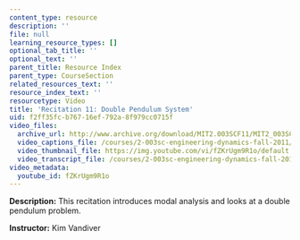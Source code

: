 ```yaml
---
content_type: resource
description: ''
file: null
learning_resource_types: []
optional_tab_title: ''
optional_text: ''
parent_title: Resource Index
parent_type: CourseSection
related_resources_text: ''
resource_index_text: ''
resourcetype: Video
title: 'Recitation 11: Double Pendulum System'
uid: f2ff35fc-b767-16ef-792a-8f979cc0715f
video_files:
  archive_url: http://www.archive.org/download/MIT2.003SCF11/MIT2_003SCF11_rec11_300k.mp4
  video_captions_file: /courses/2-003sc-engineering-dynamics-fall-2011/eba7c92057cc5a76884c44a5c253c682_fZKrUgm9R1o.vtt
  video_thumbnail_file: https://img.youtube.com/vi/fZKrUgm9R1o/default.jpg
  video_transcript_file: /courses/2-003sc-engineering-dynamics-fall-2011/95329ee756960d59b2f88d9a348a65ee_fZKrUgm9R1o.pdf
video_metadata:
  youtube_id: fZKrUgm9R1o
---
```


**Description:** This recitation introduces modal analysis and looks at a double pendulum problem.

**Instructor:** Kim Vandiver